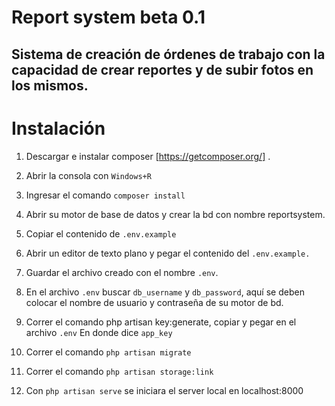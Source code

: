# Report system beta 0.1

## Sistema de creación de órdenes de trabajo con la capacidad de crear reportes y de subir fotos en los mismos.

# Instalación

  1. Descargar e instalar composer [https://getcomposer.org/] .

  2. Abrir la consola con     `Windows+R`

  3. Ingresar el comando  `composer install`

  4. Abrir su motor de base de datos y crear la bd con nombre reportsystem.

  5. Copiar el contenido de `.env.example`

  7. Abrir un editor de texto plano y pegar el contenido del `.env.example.`

  8. Guardar el archivo creado con el nombre `.env`.

  9. En el archivo `.env` buscar `db_username` y `db_password`, aquí se deben colocar el nombre de usuario y contraseña de su motor de bd.

  10. Correr el comando php artisan key:generate, copiar y pegar en el archivo `.env` En donde dice `app_key`

  11. Correr el comando `php artisan migrate`

  12. Correr el comando `php artisan storage:link`

  13. Con `php artisan serve` se iniciara el server local en localhost:8000
